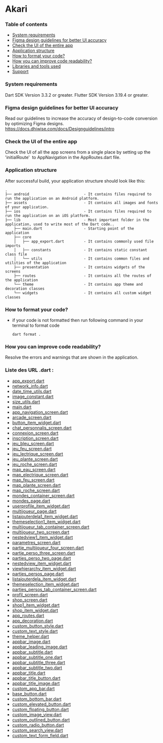 
# Akari
### Table of contents
- [System requirements](#system-requirements)
- [Figma design guidelines for better UI accuracy](#figma-design-guideline-for-better-accuracy)
- [Check the UI of the entire app](#app-navigations)
- [Application structure](#project-structure)
- [How to format your code?](#how-you-can-do-code-formatting)
- [How you can improve code readability?](#how-you-can-improve-the-readability-of-code)
- [Libraries and tools used](#libraries-and-tools-used)
- [Support](#support)

### System requirements

Dart SDK Version 3.3.2 or greater.
Flutter SDK Version 3.19.4 or greater.

### Figma design guidelines for better UI accuracy

Read our guidelines to increase the accuracy of design-to-code conversion by optimizing Figma designs.
https://docs.dhiwise.com/docs/Designguidelines/intro

### Check the UI of the entire app

Check the UI of all the app screens from a single place by setting up the 'initialRoute'  to AppNavigation in the AppRoutes.dart file.

### Application structure
After successful build, your application structure should look like this:
                    
```
.
├── android                         - It contains files required to run the application on an Android platform.
├── assets                          - It contains all images and fonts of your application.
├── ios                             - It contains files required to run the application on an iOS platform.
├── lib                             - Most important folder in the application, used to write most of the Dart code..
    ├── main.dart                   - Starting point of the application
    ├── core
    │   ├── app_export.dart         - It contains commonly used file imports
    │   ├── constants               - It contains static constant class file
    │   └── utils                   - It contains common files and utilities of the application
    ├── presentation                - It contains widgets of the screens
    ├── routes                      - It contains all the routes of the application
    └── theme                       - It contains app theme and decoration classes
    └── widgets                     - It contains all custom widget classes
```
### How to format your code?

- if your code is not formatted then run following command in your terminal to format code
  ```
  dart format .
  ```

### How you can improve code readability?

Resolve the errors and warnings that are shown in the application.

### Liste des URL .dart :

- [app_export.dart](https://github.com/Not-Yukii/AkariGPT/blob/main/lib/core/app_export.dart)
- [network_info.dart](https://github.com/Not-Yukii/AkariGPT/blob/main/lib/core/network/network_info.dart)
- [date_time_utils.dart](https://github.com/Not-Yukii/AkariGPT/blob/main/lib/core/utils/date_time_utils.dart)
- [image_constant.dart](https://github.com/Not-Yukii/AkariGPT/blob/main/lib/core/utils/image_constant.dart)
- [size_utils.dart](https://github.com/Not-Yukii/AkariGPT/blob/main/lib/core/utils/size_utils.dart)
- [main.dart](https://github.com/Not-Yukii/AkariGPT/blob/main/lib/main.dart)
- [app_navigation_screen.dart](https://github.com/Not-Yukii/AkariGPT/blob/main/lib/presentation/app_navigation_screen/app_navigation_screen.dart)
- [arcade_screen.dart](https://github.com/Not-Yukii/AkariGPT/blob/main/lib/presentation/arcade_screen/arcade_screen.dart)
- [button_item_widget.dart](https://github.com/Not-Yukii/AkariGPT/blob/main/lib/presentation/arcade_screen/widgets/button_item_widget.dart)
- [chat_personnalis_screen.dart](https://github.com/Not-Yukii/AkariGPT/blob/main/lib/presentation/chat_personnalis_screen/chat_personnalis_screen.dart)
- [connexion_screen.dart](https://github.com/Not-Yukii/AkariGPT/blob/main/lib/presentation/connexion_screen/connexion_screen.dart)
- [inscription_screen.dart](https://github.com/Not-Yukii/AkariGPT/blob/main/lib/presentation/inscription_screen/inscription_screen.dart)
- [jeu_bleu_screen.dart](https://github.com/Not-Yukii/AkariGPT/blob/main/lib/presentation/jeu_bleu_screen/jeu_bleu_screen.dart)
- [jeu_feu_screen.dart](https://github.com/Not-Yukii/AkariGPT/blob/main/lib/presentation/jeu_feu_screen/jeu_feu_screen.dart)
- [jeu_lectrique_screen.dart](https://github.com/Not-Yukii/AkariGPT/blob/main/lib/presentation/jeu_lectrique_screen/jeu_lectrique_screen.dart)
- [jeu_plante_screen.dart](https://github.com/Not-Yukii/AkariGPT/blob/main/lib/presentation/jeu_plante_screen/jeu_plante_screen.dart)
- [jeu_roche_screen.dart](https://github.com/Not-Yukii/AkariGPT/blob/main/lib/presentation/jeu_roche_screen/jeu_roche_screen.dart)
- [map_eau_screen.dart](https://github.com/Not-Yukii/AkariGPT/blob/main/lib/presentation/map_eau_screen/map_eau_screen.dart)
- [map_electrique_screen.dart](https://github.com/Not-Yukii/AkariGPT/blob/main/lib/presentation/map_electrique_screen/map_electrique_screen.dart)
- [map_feu_screen.dart](https://github.com/Not-Yukii/AkariGPT/blob/main/lib/presentation/map_feu_screen/map_feu_screen.dart)
- [map_plante_screen.dart](https://github.com/Not-Yukii/AkariGPT/blob/main/lib/presentation/map_plante_screen/map_plante_screen.dart)
- [map_roche_screen.dart](https://github.com/Not-Yukii/AkariGPT/blob/main/lib/presentation/map_roche_screen/map_roche_screen.dart)
- [mondes_container_screen.dart](https://github.com/Not-Yukii/AkariGPT/blob/main/lib/presentation/mondes_container_screen/mondes_container_screen.dart)
- [mondes_page.dart](https://github.com/Not-Yukii/AkariGPT/blob/main/lib/presentation/mondes_page/mondes_page.dart)
- [userprofile_item_widget.dart](https://github.com/Not-Yukii/AkariGPT/blob/main/lib/presentation/mondes_page/widgets/userprofile_item_widget.dart)
- [multijoueur_page.dart](https://github.com/Not-Yukii/AkariGPT/blob/main/lib/presentation/multijoueur_page/multijoueur_page.dart)
- [listajouterdela1_item_widget.dart](https://github.com/Not-Yukii/AkariGPT/blob/main/lib/presentation/multijoueur_page/widgets/listajouterdela1_item_widget.dart)
- [themeselection1_item_widget.dart](https://github.com/Not-Yukii/AkariGPT/blob/main/lib/presentation/multijoueur_page/widgets/themeselection1_item_widget.dart)
- [multijoueur_tab_container_screen.dart](https://github.com/Not-Yukii/AkariGPT/blob/main/lib/presentation/multijoueur_tab_container_screen/multijoueur_tab_container_screen.dart)
- [multijoueur_two_screen.dart](https://github.com/Not-Yukii/AkariGPT/blob/main/lib/presentation/multijoueur_two_screen/multijoueur_two_screen.dart)
- [nestedview1_item_widget.dart](https://github.com/Not-Yukii/AkariGPT/blob/main/lib/presentation/multijoueur_two_screen/widgets/nestedview1_item_widget.dart)
- [parametres_screen.dart](https://github.com/Not-Yukii/AkariGPT/blob/main/lib/presentation/parametres_screen/parametres_screen.dart)
- [partie_multijoueur_four_screen.dart](https://github.com/Not-Yukii/AkariGPT/blob/main/lib/presentation/partie_multijoueur_four_screen/partie_multijoueur_four_screen.dart)
- [partie_perso_three_screen.dart](https://github.com/Not-Yukii/AkariGPT/blob/main/lib/presentation/partie_perso_three_screen/partie_perso_three_screen.dart)
- [parties_perso_two_page.dart](https://github.com/Not-Yukii/AkariGPT/blob/main/lib/presentation/parties_perso_two_page/parties_perso_two_page.dart)
- [nestedview_item_widget.dart](https://github.com/Not-Yukii/AkariGPT/blob/main/lib/presentation/parties_perso_two_page/widgets/nestedview_item_widget.dart)
- [viewhierarchy_item_widget.dart](https://github.com/Not-Yukii/AkariGPT/blob/main/lib/presentation/parties_perso_two_page/widgets/viewhierarchy_item_widget.dart)
- [parties_persos_page.dart](https://github.com/Not-Yukii/AkariGPT/blob/main/lib/presentation/parties_persos_page/parties_persos_page.dart)
- [listajouterdela_item_widget.dart](https://github.com/Not-Yukii/AkariGPT/blob/main/lib/presentation/parties_persos_page/widgets/listajouterdela_item_widget.dart)
- [themeselection_item_widget.dart](https://github.com/Not-Yukii/AkariGPT/blob/main/lib/presentation/parties_persos_page/widgets/themeselection_item_widget.dart)
- [parties_persos_tab_container_screen.dart](https://github.com/Not-Yukii/AkariGPT/blob/main/lib/presentation/parties_persos_tab_container_screen/parties_persos_tab_container_screen.dart)
- [profil_screen.dart](https://github.com/Not-Yukii/AkariGPT/blob/main/lib/presentation/profil_screen/profil_screen.dart)
- [shop_screen.dart](https://github.com/Not-Yukii/AkariGPT/blob/main/lib/presentation/shop_screen/shop_screen.dart)
- [shop1_item_widget.dart](https://github.com/Not-Yukii/AkariGPT/blob/main/lib/presentation/shop_screen/widgets/shop1_item_widget.dart)
- [shop_item_widget.dart](https://github.com/Not-Yukii/AkariGPT/blob/main/lib/presentation/shop_screen/widgets/shop_item_widget.dart)
- [app_routes.dart](https://github.com/Not-Yukii/AkariGPT/blob/main/lib/routes/app_routes.dart)
- [app_decoration.dart](https://github.com/Not-Yukii/AkariGPT/blob/main/lib/theme/app_decoration.dart)
- [custom_button_style.dart](https://github.com/Not-Yukii/AkariGPT/blob/main/lib/theme/custom_button_style.dart)
- [custom_text_style.dart](https://github.com/Not-Yukii/AkariGPT/blob/main/lib/theme/custom_text_style.dart)
- [theme_helper.dart](https://github.com/Not-Yukii/AkariGPT/blob/main/lib/theme/theme_helper.dart)
- [appbar_image.dart](https://github.com/Not-Yukii/AkariGPT/blob/main/lib/widgets/app_bar/appbar_image.dart)
- [appbar_leading_image.dart](https://github.com/Not-Yukii/AkariGPT/blob/main/lib/widgets/app_bar/appbar_leading_image.dart)
- [appbar_subtitle.dart](https://github.com/Not-Yukii/AkariGPT/blob/main/lib/widgets/app_bar/appbar_subtitle.dart)
- [appbar_subtitle_one.dart](https://github.com/Not-Yukii/AkariGPT/blob/main/lib/widgets/app_bar/appbar_subtitle_one.dart)
- [appbar_subtitle_three.dart](https://github.com/Not-Yukii/AkariGPT/blob/main/lib/widgets/app_bar/appbar_subtitle_three.dart)
- [appbar_subtitle_two.dart](https://github.com/Not-Yukii/AkariGPT/blob/main/lib/widgets/app_bar/appbar_subtitle_two.dart)
- [appbar_title.dart](https://github.com/Not-Yukii/AkariGPT/blob/main/lib/widgets/app_bar/appbar_title.dart)
- [appbar_title_button.dart](https://github.com/Not-Yukii/AkariGPT/blob/main/lib/widgets/app_bar/appbar_title_button.dart)
- [appbar_title_image.dart](https://github.com/Not-Yukii/AkariGPT/blob/main/lib/widgets/app_bar/appbar_title_image.dart)
- [custom_app_bar.dart](https://github.com/Not-Yukii/AkariGPT/blob/main/lib/widgets/app_bar/custom_app_bar.dart)
- [base_button.dart](https://github.com/Not-Yukii/AkariGPT/blob/main/lib/widgets/base_button.dart)
- [custom_bottom_bar.dart](https://github.com/Not-Yukii/AkariGPT/blob/main/lib/widgets/custom_bottom_bar.dart)
- [custom_elevated_button.dart](https://github.com/Not-Yukii/AkariGPT/blob/main/lib/widgets/custom_elevated_button.dart)
- [custom_floating_button.dart](https://github.com/Not-Yukii/AkariGPT/blob/main/lib/widgets/custom_floating_button.dart)
- [custom_image_view.dart](https://github.com/Not-Yukii/AkariGPT/blob/main/lib/widgets/custom_image_view.dart)
- [custom_outlined_button.dart](https://github.com/Not-Yukii/AkariGPT/blob/main/lib/widgets/custom_outlined_button.dart)
- [custom_radio_button.dart](https://github.com/Not-Yukii/AkariGPT/blob/main/lib/widgets/custom_radio_button.dart)
- [custom_search_view.dart](https://github.com/Not-Yukii/AkariGPT/blob/main/lib/widgets/custom_search_view.dart)
- [custom_text_form_field.dart](https://github.com/Not-Yukii/AkariGPT/blob/main/lib/widgets/custom_text_form_field.dart)
